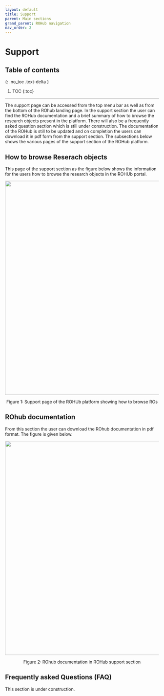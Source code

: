 ```yaml
---
layout: default
title: Support
parent: Main sections
grand_parent: ROHub navigation
nav_order: 2
---
```



# Support


## Table of contents
{: .no_toc .text-delta }

1. TOC
{:toc}

---


The support page can be accessed from the top menu bar as well as from the bottom of the ROhub landing page. In the support section the user can find the ROHub documentation and a brief summary of how to browse the research objects present in the platform. There will also be a frequently asked question section which is still under construction. The documentation of the ROHub is still to be updated and on completion the users can download it in pdf form from the support section. The subsections below shows the various pages of the support section of the ROHub platform.

## How to browse Reserach objects

This page of the support section as the figure below shows the information for the users how to browse the research objects in the ROHUb portal.

<p align="center"> <img src="https://box.psnc.pl/f/a17c08437e/?raw=1" width="700"> </p>
<div align="center"> Figure 1: Support page of the ROHUb platform showing how to browse ROs </div>

## ROhub documentation
From this section the user can download the ROhub documentation in pdf format. The figure is given below.

<p align="center"> <img src="https://box.psnc.pl/f/f7223aca12/?raw=1" width="700"> </p>
<div align="center"> Figure 2: ROhub documentation in ROHub support section  </div>

## Frequently asked Questions (FAQ)
This section is under construction.
